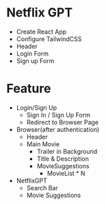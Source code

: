 # Netflix GPT

- Create React App
- Configure TailwindCSS
- Header
- Login Form
- Sign up Form


# Feature
- Login/Sign Up
    - Sign In / Sign Up Form
    - Redirect to Browser Page
- Browser(after authentication)
    - Header
    - Main Movie
        - Trailer in Background
        - Title & Description
        - MovieSuggestions
            - MovieList * N
- NetflixGPT
    - Search Bar
    - Movie Suggestions
